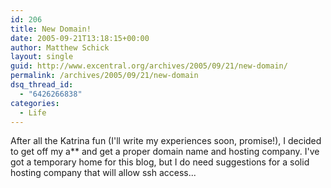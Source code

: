 ```yaml
---
id: 206
title: New Domain!
date: 2005-09-21T13:18:15+00:00
author: Matthew Schick
layout: single
guid: http://www.excentral.org/archives/2005/09/21/new-domain/
permalink: /archives/2005/09/21/new-domain
dsq_thread_id:
  - "6426266838"
categories:
  - Life
---
```

After all the Katrina fun (I'll write my experiences soon, promise!), I decided to get off my a** and get a proper domain name and hosting company.  I've got a temporary home for this blog, but I do need suggestions for a solid hosting company that will allow ssh access...